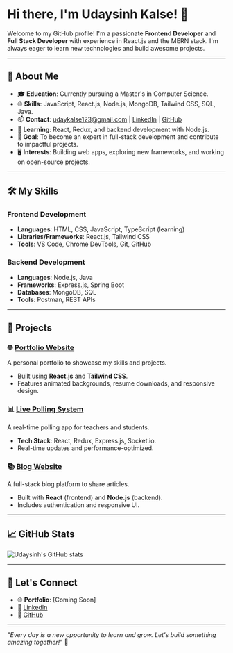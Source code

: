 # Hi there, I'm Udaysinh Kalse! 👋

Welcome to my GitHub profile! I'm a passionate **Frontend Developer** and **Full Stack Developer** with experience in React.js and the MERN stack. I'm always eager to learn new technologies and build awesome projects.

---

## 🌟 About Me

- 🎓 **Education**: Currently pursuing a Master's in Computer Science.
- 🌐 **Skills**: JavaScript, React.js, Node.js, MongoDB, Tailwind CSS, SQL, Java.
- 📫 **Contact**: [udaykalse123@gmail.com](mailto:udaykalse123@gmail.com) | [LinkedIn](https://www.linkedin.com/in/uday-kalse) | [GitHub](https://github.com/uday-kalse)
- 🌱 **Learning**: React, Redux, and backend development with Node.js.
- 🎯 **Goal**: To become an expert in full-stack development and contribute to impactful projects.
- 🖥️ **Interests**: Building web apps, exploring new frameworks, and working on open-source projects.

---

## 🛠️ My Skills

### Frontend Development
- **Languages**: HTML, CSS, JavaScript, TypeScript (learning)
- **Libraries/Frameworks**: React.js, Tailwind CSS
- **Tools**: VS Code, Chrome DevTools, Git, GitHub

### Backend Development
- **Languages**: Node.js, Java
- **Frameworks**: Express.js, Spring Boot
- **Databases**: MongoDB, SQL
- **Tools**: Postman, REST APIs

---

## 🚀 Projects

### 🌐 [Portfolio Website](https://github.com/uday-kalse/portfolio)
A personal portfolio to showcase my skills and projects.
- Built using **React.js** and **Tailwind CSS**.
- Features animated backgrounds, resume downloads, and responsive design.

### 📊 [Live Polling System](https://github.com/uday-kalse/live-polling)
A real-time polling app for teachers and students.
- **Tech Stack**: React, Redux, Express.js, Socket.io.
- Real-time updates and performance-optimized.

### 📚 [Blog Website](https://github.com/uday-kalse/blog-website)
A full-stack blog platform to share articles.
- Built with **React** (frontend) and **Node.js** (backend).
- Includes authentication and responsive UI.

---

## 📈 GitHub Stats
![Udaysinh's GitHub stats](https://github-readme-stats.vercel.app/api?username=uday-kalse&show_icons=true&theme=radical)

---

## 🤝 Let's Connect

- 🌐 **Portfolio**: [Coming Soon]
- 💼 [LinkedIn](https://www.linkedin.com/in/uday-kalse)
- 🐙 [GitHub](https://github.com/uday-kalse)

---

_"Every day is a new opportunity to learn and grow. Let's build something amazing together!"_ 🌟

